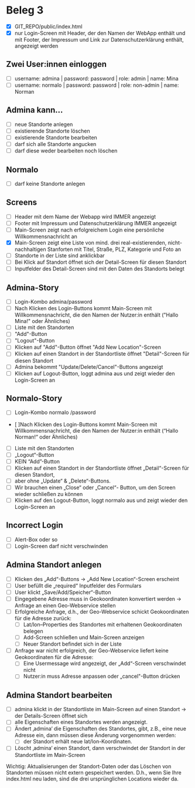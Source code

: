# Beleg 3
- [x] GIT_REPO/public/index.html
- [X] nur Login-Screen mit Header, der den Namen der WebApp enthält und mit Footer, der Impressum und Link zur Datenschutzerklärung enthält, angezeigt werden

## Zwei User:innen einloggen
- [ ] username: admina | password: password | role: admin | name: Mina
- [ ] username: normalo | password: password | role: non-admin | name: Norman

## Admina kann...
- [ ] neue Standorte anlegen
- [ ] existierende Standorte löschen
- [ ] existierende Standorte bearbeiten
- [ ] darf sich alle Standorte angucken
- [ ] darf diese weder bearbeiten noch löschen

## Normalo
- [ ] darf keine Standorte anlegen

## Screens
- [ ] Header mit dem Name der Webapp wird IMMER angezeigt
- [ ] Footer mit Impressum und Datenschutzerklärung IMMER angezeigt
- [ ] Main-Screen zeigt nach erfolgreichem Login eine persönliche Willkommensnachricht an
- [X] Main-Screen zeigt eine Liste von mind. drei real-existierenden, nicht-nachhaltigen Stanforten mit Titel, Straße, PLZ, Kategorie und Foto an
- [ ] Standorte in der Liste sind anklickbar
- [ ] Bei Klick auf Standort öffnet sich der Detail-Screen für diesen Standort
- [ ] Inputfelder des Detail-Screen sind mit den Daten des Standorts belegt

## Admina-Story
- [ ] Login-Kombo admina/password
- [ ] Nach Klicken des Login-Buttons kommt Main-Screen mit Willkommensnachricht, die den Namen der Nutzer:in enthält ("Hallo Mina!" oder Ähnliches)
- [ ] Liste mit den Standorten
- [ ] "Add"-Button
- [ ] "Logout"-Button
- [ ] Klicken auf "Add"-Button öffnet "Add New Location"-Screen
- [ ] Klicken auf einen Standort in der Standortliste öffnet "Detail"-Screen für diesen Standort
- [ ] Admina bekommt "Update/Delete/Cancel"-Buttons angezeigt
- [ ] Klicken auf Logout-Button, loggt admina aus und zeigt wieder den Login-Screen an

## Normalo-Story
- [ ] Login-Kombo normalo /password
- [ ]Nach Klicken des Login-Buttons kommt Main-Screen mit Willkommensnachricht, die den Namen der Nutzer:in enthält (“Hallo Norman!“ oder Ähnliches)
- [ ] Liste mit den Standorten
- [ ] „Logout“-Button
- [ ] KEIN “Add”-Button
- [ ] Klicken auf einen Standort in der Standortliste öffnet „Detail“-Screen für diesen Standort,
- [ ] aber ohne „Update“ & „Delete“-Buttons. 
- [ ] Wir brauchen einen „Close“ oder „Cancel“- Button, um den Screen wieder schließen zu können
- [ ] Klicken auf den Logout-Button, loggt normalo aus und zeigt wieder den Login-Screen an

## Incorrect Login
- [ ] Alert-Box oder so
- [ ] Login-Screen darf nicht verschwinden

## Admina Standort anlegen
- [ ] Klicken des „Add“-Buttons -> „Add New Location“-Screen erscheint
- [ ] User befüllt die „required“ Inputfelder des Formulars
- [ ] User klickt „Save/Add/Speicher“-Button
- [ ] Eingegebene Adresse muss in Geokoordinaten konvertiert werden -> Anfrage an einen Geo-Webservice stellen
- [ ] Erfolgreiche Anfrage, d.h., der Geo-Webservice schickt Geokoordinaten für die Adresse zurück:
    - [ ] Lat/lon–Properties des Standortes mit erhaltenen Geokoordinaten belegen
    - [ ] Add-Screen schließen und Main-Screen anzeigen
    - [ ] Neuer Standort befindet sich in der Liste
- [ ] Anfrage war nicht erfolgreich, der Geo-Webservice liefert keine Geokoordinaten für die Adresse: 
    - [ ] Eine Usermessage wird angezeigt, der „Add“-Screen verschwindet nicht
    - [ ] Nutzer:in muss Adresse anpassen oder „cancel"-Button drücken

## Admina Standort bearbeiten
- [ ] admina klickt in der Standortliste im Main-Screen auf einen Standort -> der Details-Screen öffnet sich
- [ ] alle Eigenschaften eines Standortes werden angezeigt. 
- [ ] Ändert ‚admina‘ die Eigenschaften des Standortes, gibt, z.B., eine neue Adresse ein, dann müssen diese Änderung vorgenommen werden: 
    - [ ] der Standort erhält neue lat/lon-Koordinaten. 
- [ ] Löscht ‚admina‘ einen Standort, dann verschwindet der Standort in der Standortliste im Main-Screen

Wichtig:
Aktualisierungen der Standort-Daten oder das Löschen von Standorten müssen nicht extern gespeichert werden. D.h., wenn Sie Ihre index.html neu laden, sind die drei ursprünglichen Locations wieder da.